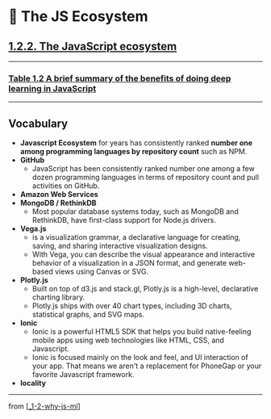 # 🌱 The JS Ecosystem

## [**1.2.2.** The JavaScript ecosystem](https://livebook.manning.com/book/deep-learning-with-javascript/chapter-1/132)

---

### [**Table 1.2** A brief summary of the benefits of doing deep learning in JavaScript]()

---

## **Vocabulary**

- <b>Javascript Ecosystem</b> for years has consistently ranked **number one among programming languages by repository count** such as NPM.
- <b>GitHub</b>
  - JavaScript has been consistently ranked number one among a few dozen programming languages in terms of repository count and pull activities on GitHub.
- <b>Amazon Web Services</b>
- <b>MongoDB / RethinkDB</b>
  - Most popular database systems today, such as MongoDB and RethinkDB, have first-class support for Node.js drivers.
- <b>Vega.js</b>
  - is a visualization grammar, a declarative language for creating, saving, and sharing interactive visualization designs.
  - With Vega, you can describe the visual appearance and interactive behavior of a visualization in a JSON format, and generate web-based views using Canvas or SVG.
- <b>Plotly.js</b>
  - Built on top of d3.js and stack.gl, Plotly.js is a high-level, declarative charting library.
  - Plotly.js ships with over 40 chart types, including 3D charts, statistical graphs, and SVG maps.
- <b>Ionic</b>
  - Ionic is a powerful HTML5 SDK that helps you build native-feeling mobile apps using web technologies like HTML, CSS, and Javascript.
  - Ionic is focused mainly on the look and feel, and UI interaction of your app. That means we aren't a replacement for PhoneGap or your favorite Javascript framework.
- <b>locality</b>

<link rel="stylesheet" type="text/css" media="all" href="../../../assets/css/custom.css" />

---

from [[_1-2-why-js-ml]]

[//begin]: # "Autogenerated link references for markdown compatibility"
[_1-2-why-js-ml]: _1-2-why-js-ml.md "🌱 1.2. Why JS with ML?"
[//end]: # "Autogenerated link references"
